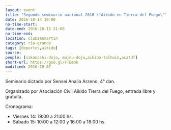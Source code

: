 ```yaml
---
layout: event 
title: "Segundo seminario nacional 2016 \"Aikido en Tierra del Fuego\""
date: 2016-10-14 19:00
no-time-start: 
date-end: 2016-10-15 21:00
no-time-end: 
location: clubsanmartin
category: rio-grande
tags: [deportes,aikido]
source: 
people: [sakanashi-dojo, mujou-dojo,aikido-tolhuin,acatdf]
short-url: https://goo.gl/FTDmnk
modified: 2016-10-07
---
```


Seminario dictado por Sensei Analía Arzeno, 4° dan.

Organizado por Asociación Civil Aikido Tierra del Fuego, entrada libre y gratuita.

Cronograma:

- Viernes 14: 19:00 a 21:00 hs.
- Sábado 15: 10:00 a 12:00 y 16:00 a 18:00 hs.